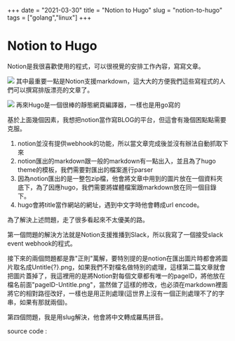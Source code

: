 +++
date = "2021-03-30"
title = "Notion to Hugo"
slug = "notion-to-hugo"
tags = ["golang","linux"]
+++
# Notion to Hugo



Notion是我很喜歡使用的程式，可以很視覺的安排工作內容，寫寫文章。

![](../9546ec4cc5ec495d8a5d9ccb4346003f-notion-labs-inc-logo-vector.png)
其中最重要一點是Notion支援markdown，這大大的方便我們這些寫程式的人們可以撰寫排版漂亮的文章了。

![](../9546ec4cc5ec495d8a5d9ccb4346003f-hugo-logo-wide.svg)
再來Hugo是一個很棒的靜態網頁編譯器，一樣也是用go寫的

基於上面幾個因素，我想把notion當作寫BLOG的平台，但這會有幾個困點點需要克服。

1. notion並沒有提供webhook的功能，所以當文章完成後並沒有辦法自動抓取下來
2. notion匯出的markdown跟一般的markdown有一點出入，並且為了hugo theme的模板，我們需要對匯出的檔案進行parser
3. 因為notion匯出的是一整包zip檔，他會將文章中用到的圖片放在一個資料夾底下，為了因應hugo，我們需要將媒體檔案跟markdown放在同一個目錄下。
4. hugo會將title當作網站的網址，遇到中文字時他會轉成url encode。

為了解決上述問題，走了很多看起來不太優美的路。

第一個問題的解決方法就是Notion支援推播到Slack，所以我寫了一個接受slack event webhook的程式。

接下來的兩個問題都是靠"正則"萬解，要特別提的是notion在匯出圖片時都會將圖片取名成Untitle{?}.png，如果我們不對檔名做特別的處理，這樣第二篇文章就會把圖片蓋掉了，我這裡用的是將Notion對每個文章都有唯一的pageID，將他放在檔名前面"pageID-Untitle.png"，當然做了這樣的修改，也必須在markdown裡面將它的相對路徑改好，一樣也是用正則處理(這世界上沒有一個正則處理不了的字串，如果有那就兩個)。

第四個問題，我是用slug解決，他會將中文轉成羅馬拼音。

source code : 

[](https://github.com/tamama9527/hugo_blog)